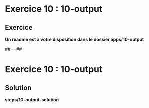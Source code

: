 <!-- .slide: class="exercice" -->
# Exercice 10 : 10-output
## Exercice

<b>Un readme est à votre disposition dans le dossier apps/10-output</b>
<!-- .element: class="full-center" -->

##==##

<!-- .slide: class="exercice full-center" -->
# Exercice 10 : 10-output
## Solution
<b>steps/10-output-solution</b>
